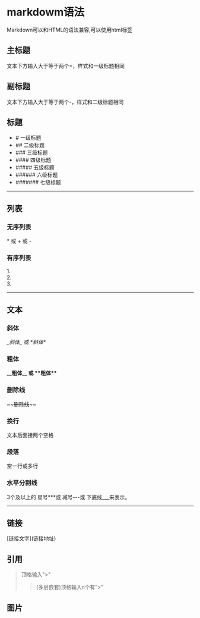 markdowm语法
==
Markdown可以和HTML的语法兼容,可以使用html标签

## 主标题
文本下方输入大于等于两个=，样式和一级标题相同
## 副标题
文本下方输入大于等于两个-，样式和二级标题相同

## 标题 
* \# 一级标题
* \## 二级标题
* \### 三级标题
* \#### 四级标题
* \##### 五级标题
* \###### 六级标题
* \####### 七级标题
***
## 列表
### 无序列表
 \* 或 \+ 或 \- 
### 有序列表
1\.  
2\.  
3\.
***
## 文本
### 斜体
*\_斜体\_ 或 \*斜体\**
### 粗体
**\_\_粗体\_\_ 或 \*\*粗体\*\***
### 删除线
\~\~~~删除线~~\~\~
### 换行
文本后面接两个空格
### 段落
空一行或多行
### 水平分割线
3个及以上的 星号***或 减号---或 下底线___来表示。
***
## 链接
\[链接文字\](链接地址)
## 引用
>  顶格输入">" 
>> (多层嵌套)顶格输入n个有“>”

## 图片
[三十分]: https://www.zybuluo.com/static/img/my_head.jpg "鼠标悬停显示文字"